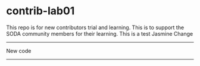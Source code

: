 # contrib-lab01
This repo is for new contributors trial and learning. This is to support the SODA community members for their learning.
This is a test Jasmine
Change


-------------------------------------

New code



--------